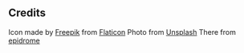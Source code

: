 ## Credits
Icon made by [Freepik](https://www.freepik.com/) from [Flaticon](www.flaticon.com) 
Photo from [Unsplash](https://unsplash.com/photos/p7XWpuWuZVI)
There from [epidrome](https://github.com/epidrome/cover-card)
